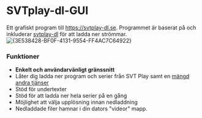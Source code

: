 # SVTplay-dl-GUI
 Ett grafiskt program till https://svtplay-dl.se.
 Programmet är baserat på och inkluderar [svtplay-dl](https://github.com/spaam/svtplay-dl) för att ladda ner strömmar. 
 ![{3E538428-BF0F-4131-9554-FF4AC7C64922}](https://github.com/user-attachments/assets/f690e811-af0d-4b96-8897-9e13dfecec54)


### Funktioner
- **Enkelt och användarvänligt gränssnitt**
- Låter dig ladda ner program och serier från SVT Play samt en [mängd andra tjänser](https://svtplay-dl.se/sites/)
- Stöd för undertexter
- Stöd för att ladda ner hela serier på en gång
- Möjlighet att välja upplösning innan nedladdning
- Nedladdade filer hamnar i din dators "videor" mapp.
